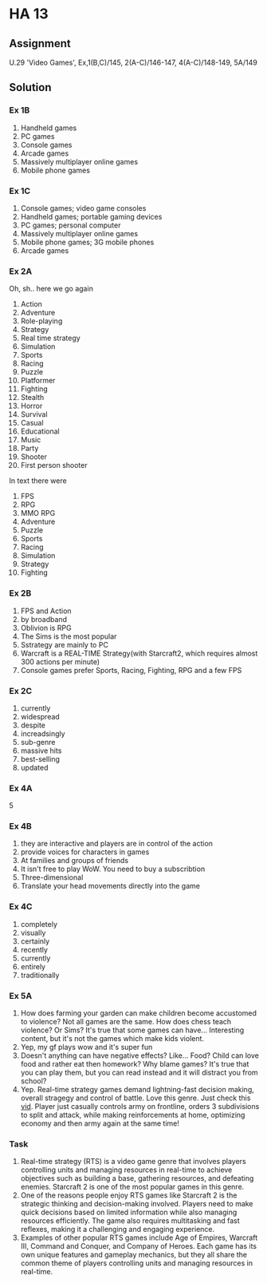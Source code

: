 # HA 13

## Assignment

U.29 'Video Games', Ex,1(B,C)/145,  2(A-C)/146-147,  4(A-C)/148-149,  5A/149

## Solution

### Ex 1B

1. Handheld games
2. PC games
3. Console games
4. Arcade games
5. Massively multiplayer online games
6. Mobile phone games

### Ex 1C

1. Console games; video game consoles
2. Handheld games; portable gaming devices
3. PC games; personal computer
4. Massively multiplayer online games
5. Mobile phone games; 3G mobile phones
6. Arcade games

### Ex 2A

Oh, sh.. here we go again

1. Action
2. Adventure
3. Role-playing
4. Strategy
5. Real time strategy
6. Simulation
7. Sports
8. Racing
9. Puzzle
10. Platformer
11. Fighting
12. Stealth
13. Horror
14. Survival
15. Casual
16. Educational
17. Music
18. Party
19. Shooter
20. First person shooter

In text there were

1. FPS
2. RPG
3. MMO RPG
4. Adventure
5. Puzzle
6. Sports
7. Racing
8. Simulation
9. Strategy
10. Fighting

### Ex 2B

1. FPS and Action
2. by broadband
3. Oblivion is RPG
4. The Sims is the most popular
5. Sstrategy are mainly to PC
6. Warcraft is a REAL-TIME Strategy(with Starcraft2, which requires almost 300 actions per minute)
7. Console games prefer Sports, Racing, Fighting, RPG and a few FPS

### Ex 2C

1. currently
2. widespread
3. despite
4. increadsingly
5. sub-genre
6. massive hits
7. best-selling
8. updated

### Ex 4A

5

### Ex 4B

1. they are interactive and players are in control of the action
2. provide voices for characters in games
3. At families and groups of friends
4. It isn't free to play WoW. You need to buy a subscribtion
5. Three-dimensional
6. Translate your head movements directly into the game

### Ex 4C

1. completely
2. visually
3. certainly
4. recently
5. currently
6. entirely
7. traditionally

### Ex 5A

1. How does farming your garden can make children become accustomed to violence? Not all games are the same. How does chess teach violence? Or Sims? It's true that some games can have... Interesting content, but it's not the games which make kids violent.
2. Yep, my gf plays wow and it's super fun
3. Doesn't anything can have negative effects? Like... Food? Child can love food and rather eat then homework? Why blame games? It's true that you can play them, but you can read instead and it will distract you from school?
4. Yep. Real-time strategy games demand lightning-fast decision making, overall stragegy and control of battle. Love this genre. Just check this [vid](https://youtu.be/bexWuHmV32A?t=566). Player just casually controls army on frontline, orders 3 subdivisions to split and attack, while making reinforcements at home, optimizing economy and then army again at the same time!

### Task

1. Real-time strategy (RTS) is a video game genre that involves players controlling units and managing resources in real-time to achieve objectives such as building a base, gathering resources, and defeating enemies. Starcraft 2 is one of the most popular games in this genre.
2. One of the reasons people enjoy RTS games like Starcraft 2 is the strategic thinking and decision-making involved. Players need to make quick decisions based on limited information while also managing resources efficiently. The game also requires multitasking and fast reflexes, making it a challenging and engaging experience.
3. Examples of other popular RTS games include Age of Empires, Warcraft III, Command and Conquer, and Company of Heroes. Each game has its own unique features and gameplay mechanics, but they all share the common theme of players controlling units and managing resources in real-time.
